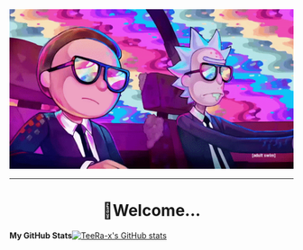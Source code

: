 <div align="center">
<img src="ImgForReadme/Watch Rick And Morty.gif">
</div>
<hr>
<div align="center"><h1>🚀Welcome...</h1></div>
<div align="center"  style=" display: flex;">
  <div><b>My GitHub Stats</b></div>
  <div><a href="http://www.github.com/TeeRa-x"><img src="https://github-readme-stats.vercel.app/api?username=TeeRax&show_icons=true&hide=&count_private=true&title_color=0891b2&text_color=ffffff&icon_color=0891b2&bg_color=1c1917&hide_border=true&show_icons=true" alt="TeeRa-x's GitHub stats" /></a></div>
</div>
